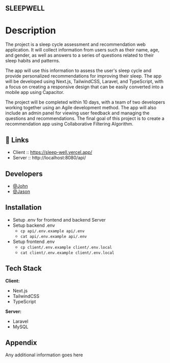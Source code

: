 ## SLEEPWELL 
# Description

The project is a sleep cycle assessment and recommendation web application. 
It will collect information from users such as their name, age, and gender, as well as answers to a series of questions related to their sleep habits and patterns. 

The app will use this information to assess the user's sleep cycle and provide personalized recommendations for improving their sleep. 
The app will be developed using Next.js, TailwindCSS, Laravel, and TypeScript, with a focus on creating a responsive design that can be easily converted into a mobile app using Capacitor. 

The project will be completed within 10 days, with a team of two developers working together using an Agile development method. 
The app will also include an admin panel for viewing user feedback and managing the questions and recommendations. 
The final goal of this project is to create a recommendation app using Collaborative Filtering Algorithm.

## 🔗 Links

- Client :: https://sleep-well.vercel.app/
- Server :: http://localhost:8080/api/

## Developers

- [@John](https://github.com/impaulintech) 
- [@Jason](https://github.com/jasonclchua)

## Installation
- Setup .env for frontend and backend Server
- Setup backend .env
    - `cp api/.env.example api/.env`
    - `cat api/.env.example api/.env`
- Setup frontend .env
    - `cp client/.env.example client/.env.local`
    - `cat client/.env.example client/.env.local`

## Tech Stack

**Client:** 
- Next.js
- TailwindCSS
- TypeScript

**Server:** 
- Laravel
- MySQL

## Appendix

Any additional information goes here
